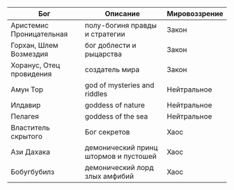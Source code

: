 Бог | Описание | Мировоззрение
----|----------|-------------------
Аристемис Проницательная | полу-богиня правды и стратегии| Закон
Горхан, Шлем Возмездия | бог доблести и рыцарства | Закон
Хоранус, Отец провидения | создатель мира | Закон
Амун Тор | god of mysteries and riddles| Нейтральное
Илдавир | goddess of nature | Нейтральное
Пелагея | goddess of the sea | Нейтральное
Властитель скрытого | Бог секретов | Хаос
Ази Дахака | демонический принц штормов и пустошей | Хаос
Бобугбубилз | демонический лорд злых амфибий | Хаос